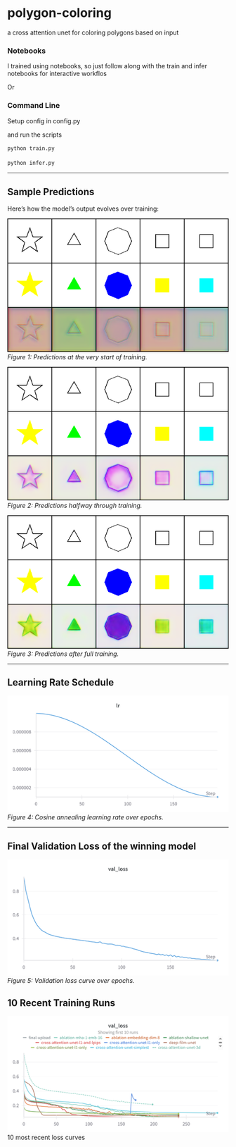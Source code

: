 # polygon-coloring
a cross attention unet for coloring polygons based on input


### Notebooks
I trained using notebooks, so just follow along with the train and infer notebooks for interactive workflos

Or

### Command Line
Setup config in config.py

and  run the scripts
```bash
python train.py

python infer.py
```

--- 

## Sample Predictions

Here’s how the model’s output evolves over training:

![Predictions at the Beginning](imgs/predictions%20in%20the%20beginning.png)  
*Figure 1: Predictions at the very start of training.*

![Predictions in the Middle](imgs/predictions%20in%20the%20middle.png)  
*Figure 2: Predictions halfway through training.*

![Final Predictions](imgs/predictions.png)  
*Figure 3: Predictions after full training.*

---

## Learning Rate Schedule

![Learning Rate Schedule](imgs/lr.png)  
*Figure 4: Cosine annealing learning rate over epochs.*

---

## Final Validation Loss of the winning model

![Final Validation Loss](imgs/val_loss_final.png)  
*Figure 5: Validation loss curve over epochs.*

## 10 Recent Training Runs

![10 loss curves](imgs/validation_loss.png)  
10 most recent loss curves

